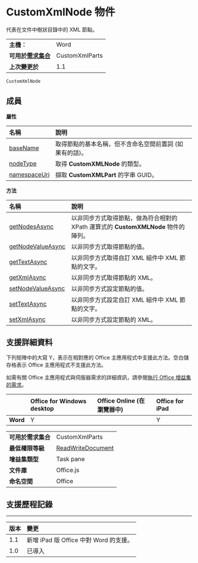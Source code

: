 
# CustomXmlNode 物件
代表在文件中樹狀目錄中的 XML 節點。

|||
|:-----|:-----|
|**主機︰**|Word|
|**可用於[需求集合](../../docs/overview/specify-office-hosts-and-api-requirements.md)**|CustomXmlParts|
|**上次變更於**|1.1|

```js
CustomXmlNode
```


## 成員


**屬性**


|**名稱**|**說明**|
|:-----|:-----|
|[baseName](../../reference/shared/customxmlnode.basename.md)|取得節點的基本名稱，但不含命名空間前置詞 (如果有的話)。|
|[nodeType](../../reference/shared/customxmlnode.nodetype.md)|取得 **CustomXMLNode** 的類型。|
|[namespaceUri](../../reference/shared/customxmlnode.namespaceuri.md)|擷取 **CustomXMLPart** 的字串 GUID。|

**方法**


|**名稱**|**說明**|
|:-----|:-----|
|[getNodesAsync](../../reference/shared/customxmlnode.getnodesasync.md)|以非同步方式取得節點，做為符合相對的 XPath 運算式的 **CustomXMLNode** 物件的陣列。|
|[getNodeValueAsync](../../reference/shared/customxmlnode.getnodevalueasync.md)|以非同步方式取得節點的值。|
|[getTextAsync](customxmlnode.gettextasync.md)|以非同步方式取得自訂 XML 組件中 XML 節點的文字。|
|[getXmlAsync](../../reference/shared/customxmlnode.getxmlasync.md)|以非同步方式取得節點的 XML。|
|[setNodeValueAsync](../../reference/shared/customxmlnode.setnodevalueasync.md)|以非同步方式設定節點的值。|
|[setTextAsync](customxmlnode.settextasync.md)|以非同步方式設定自訂 XML 組件中 XML 節點的文字。|
|[setXmlAsync](../../reference/shared/customxmlnode.setxmlasync.md)|以非同步方式設定節點的 XML。|

## 支援詳細資料


下列矩陣中的大寫 Y，表示在相對應的 Office 主應用程式中支援此方法。空白儲存格表示 Office 主應用程式不支援此方法。

如需有關 Office 主應用程式與伺服器需求的詳細資訊，請參閱[執行 Office 增益集的需求](../../docs/overview/requirements-for-running-office-add-ins.md)。


||**Office for Windows desktop**|**Office Online (在瀏覽器中)**|**Office for iPad**|
|:-----|:-----|:-----|:-----|
|**Word**|Y||Y|

|||
|:-----|:-----|
|**可用於需求集合**|CustomXmlParts|
|**最低權限等級**|[ReadWriteDocument](../../docs/develop/requesting-permissions-for-api-use-in-content-and-task-pane-add-ins.md)|
|**增益集類型**|Task pane|
|**文件庫**|Office.js|
|**命名空間**|Office|

## 支援歷程記錄



****


|**版本**|**變更**|
|:-----|:-----|
|1.1|新增 iPad 版 Office 中對 Word 的支援。|
|1.0|已導入|
